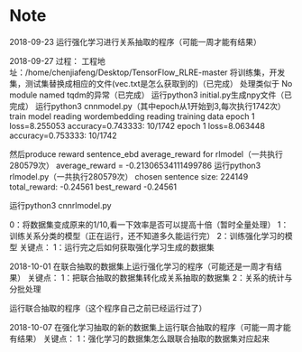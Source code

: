 # Note

2018-09-23
运行强化学习进行关系抽取的程序（可能一周才能有结果）

2018-09-27
过程：
工程地址：/home/chenjiafeng/Desktop/TensorFlow_RLRE-master
将训练集，开发集，测试集替换成相应的文件(vec.txt是怎么获取到的)（已完成）
处理类似于 No module named tqdm的异常（已完成）
运行python3 initial.py生成npy文件（已完成）
运行python3 cnnmodel.py（其中epoch从1开始到3,每次执行1742次）
  train model
  reading wordembedding
  reading training data
  epoch 1 loss=8.255053 accuracy=0.743333:   10/1742
  epoch 1 loss=8.063448 accuracy=0.753333:   10/1742
  
  然后produce reward sentence_ebd  average_reward for rlmodel（一共执行280579次）
  average_reward = -0.21306534111499786
运行python3 rlmodel.py（一共执行280579次）
  chosen sentence size: 224149
  total_reward: -0.24561
  best_reward -0.24561
  
  

运行python3 cnnrlmodel.py
  
  

0：将数据集变成原来的1/10,看一下效率是否可以提高十倍（暂时全量处理）
1：训练关系分类的模型（正在运行，还不知道多久能运行完）
2：训练强化学习的模型
关键点：
1：运行完之后如何获取强化学习生成的数据集


2018-10-01
在联合抽取的数据集上运行强化学习的程序（可能还是一周才有结果）
关键点：
1：把联合抽取的数据集转化成关系抽取的数据集
2：关系的统计与分批处理


运行联合抽取的程序（这个程序自己之前已经运行过了）


2018-10-07
在强化学习抽取的新的数据集上运行联合抽取的程序（可能一周才能有结果）
关键点：
1：强化学习的数据集怎么跟联合抽取的数据集对应起来
